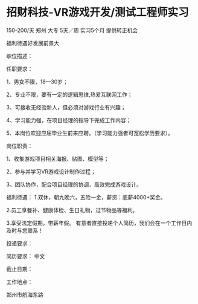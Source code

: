 # 招财科技-VR游戏开发/测试工程师实习

150-200/天 郑州 大专 5天／周 实习5个月 提供转正机会

福利待遇好发展前景大

职位描述：

任职要求：

1、男女不限，18—30岁；

 2、专业不限，要有一定的逻辑思维,热爱互联网工作；

 3、可接收无经验新人，但必须对游戏行业有兴趣；

 4、学习能力强，在项目经理的指导下完成工作内容；

 5、本岗位欢迎应届毕业生前来应聘。（学习能力强者可宽松学历要求）。

 岗位职责：

 1、收集游戏项目相关海报、贴图、模型等；

 2、参与并学习VR游戏设计制作过程；

 3、团队协作，配合项目经理的协调，高效完成游戏设计。

 福利待遇： 1.双休，朝九晚六，五险一金，薪资：底薪4000+奖金。

 2.员工享餐补、健康体检、生日礼物，过节物品等福利。 

3.享受法定假期，带薪年假。 有意者直接投递个人简历，我们会在一个工作日内及时与您联系！

投递要求：

简历要求： 中文

截止日期：

工作地点：

郑州市航海东路